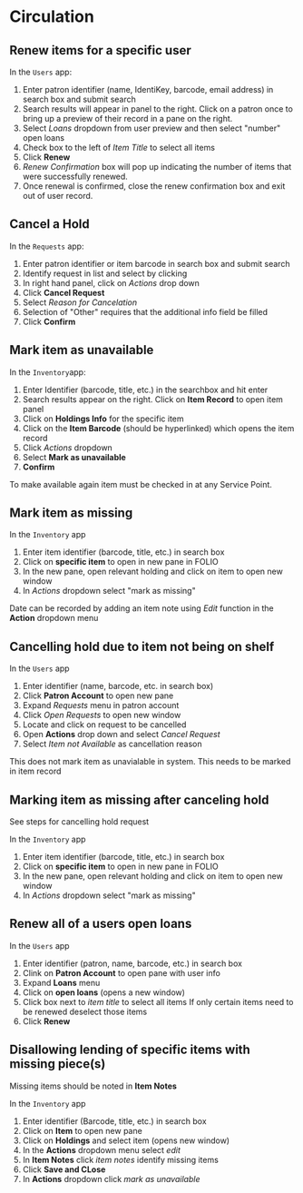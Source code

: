 # Circulation

## Renew items for a specific user

In the `Users` app:

1. Enter patron identifier (name, IdentiKey, barcode, email address) in search box and submit search
1. Search results will appear in panel to the right. Click on a patron once to bring up a preview of their record in a pane on the right.
1. Select *Loans* dropdown from user preview and then select "number" open loans
1. Check box to the left of *Item Title* to select all items
1. Click **Renew**
1. *Renew Confirmation* box will pop up indicating the number of items that were successfully renewed. 
1. Once renewal is confirmed, close the renew confirmation box and exit out of user record.

## Cancel a Hold

In the `Requests` app:

1. Enter patron identifier or item barcode in search box and submit search
1. Identify request in list and select by clicking
1. In right hand panel, click on *Actions* drop down
1. Click **Cancel Request**
1. Select *Reason for Cancelation*
1. Selection of "Other" requires that the additional info field be filled
1. Click **Confirm**

## Mark item as unavailable

In the `Inventory`app:

1. Enter Identifier (barcode, title, etc.) in the searchbox and hit enter
1. Search results appear on the right. Click on **Item Record** to open item panel
1. Click on **Holdings Info** for the specific item
1. Click on the **Item Barcode** (should be hyperlinked) which opens the item record
1. Click *Actions* dropdown
1. Select **Mark as unavailable**
1. **Confirm**

To make available again item must be checked in at any Service Point.

## Mark item as missing

In the `Inventory` app

1. Enter item identifier (barcode, title, etc.) in search box
1. Click on **specific item** to open in new pane in FOLIO
1. In the new pane, open relevant holding and click on item to open new window
1. In *Actions* dropdown select "mark as missing"

Date can be recorded by adding an item note using *Edit* function in the **Action** dropdown menu

## Cancelling hold due to item not being on shelf

In the `Users` app

1. Enter identifier (name, barcode, etc. in search box)
1. Click **Patron Account** to open new pane
1. Expand *Requests* menu in patron account
1. Click *Open Requests* to open new window
1. Locate and click on request to be cancelled
1. Open **Actions** drop down and select *Cancel Request*
1. Select *Item not Available* as cancellation reason

This does not mark item as unavialable in system. This needs to be marked in item record

## Marking item as missing after canceling hold

See steps for cancelling hold request

In the `Inventory` app

1. Enter item identifier (barcode, title, etc.) in search box
1. Click on **specific item** to open in new pane in FOLIO
1. In the new pane, open relevant holding and click on item to open new window
1. In *Actions* dropdown select "mark as missing"


## Renew all of a users open loans

In the `Users` app

1. Enter identifier (patron, name, barcode, etc.) in search box
1. Clink on **Patron Account** to open pane with user info
1. Expand **Loans** menu
1. Click on **open loans** (opens a new window)
1. Click box next to *item title* to select all items
If only certain items need to be renewed deselect those items
1. Click **Renew**

## Disallowing lending of specific items with missing piece(s)

Missing items should be noted in **Item Notes**

In the `Inventory` app

1. Enter identifier (Barcode, title, etc.) in search box
1. Click on **Item** to open new pane
1. Click on **Holdings** and select item (opens new window)
1. In the **Actions** dropdown menu select *edit*
1. In **Item Notes** click *item notes* identify missing items
1. Click **Save and CLose**
1. In **Actions** dropdown click *mark as unavailable*

